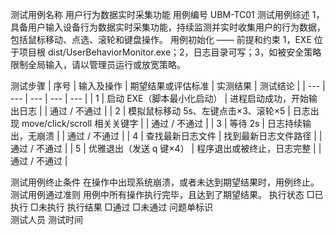 测试用例名称	用户行为数据实时采集功能	用例编号	UBM-TC01
测试用例综述	1，具备用户输入设备行为数据实时采集功能，持续监测并实时收集用户的行为数据，包括鼠标移动、点选、滚轮和键盘操作。
用例初始化	——
前提和约束	1，EXE 位于项目根 dist/UserBehaviorMonitor.exe；2，日志目录可写；3，如被安全策略限制全局输入，请以管理员运行或放宽策略。

测试步骤
| 序号 | 输入及操作 | 期望结果或评估标准 | 实测结果 | 测试结论 |
| --- | --- | --- | --- | --- |
| 1 | 启动 EXE（脚本最小化启动） | 进程启动成功，开始输出日志 |  | 通过 / 不通过 |
| 2 | 模拟鼠标移动 5s、左键点击×3、滚轮×5 | 日志出现 move/click/scroll 相关关键字 |  | 通过 / 不通过 |
| 3 | 等待 2s | 日志持续输出，无崩溃 |  | 通过 / 不通过 |
| 4 | 查找最新日志文件 | 找到最新日志文件路径 |  | 通过 / 不通过 |
| 5 | 优雅退出（发送 q 键×4） | 程序退出或被终止，日志完整 |  | 通过 / 不通过 |

测试用例终止条件	在操作中出现系统崩溃，或者未达到期望结果时，用例终止。
测试用例通过准则	用例中所有操作执行完毕，且达到了期望结果。
执行状态	□已执行  □未执行	执行结果	□通过  □未通过
问题单标识	
测试人员		测试时间	

